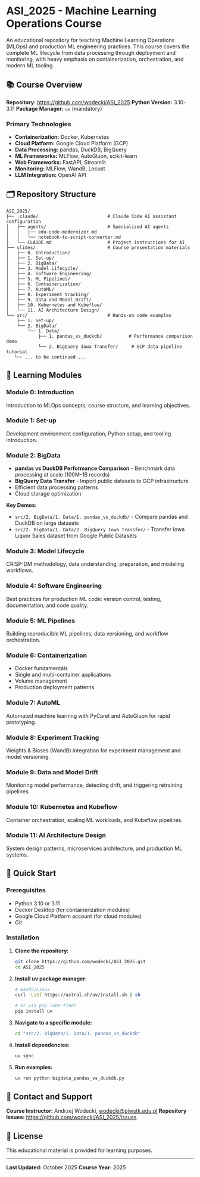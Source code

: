 # ASI_2025 - Machine Learning Operations Course

An educational repository for teaching Machine Learning Operations (MLOps) and production ML engineering practices. This course covers the complete ML lifecycle from data processing through deployment and monitoring, with heavy emphasis on containerization, orchestration, and modern ML tooling.

## 📚 Course Overview

**Repository:** https://github.com/wodecki/ASI_2025
**Python Version:** 3.10-3.11
**Package Manager:** `uv` (mandatory)

### Primary Technologies

- **Containerization:** Docker, Kubernetes
- **Cloud Platform:** Google Cloud Platform (GCP)
- **Data Processing:** pandas, DuckDB, BigQuery
- **ML Frameworks:** MLFlow, AutoGluon, scikit-learn
- **Web Frameworks:** FastAPI, Streamlit
- **Monitoring:** MLFlow, WandB, Locust
- **LLM Integration:** OpenAI API

## 🗂️ Repository Structure

```
ASI_2025/
├── .claude/                          # Claude Code AI assistant configuration
│   ├── agents/                       # Specialized AI agents
│   │   ├── edu-code-modernizer.md
│   │   └── notebook-to-script-converter.md
│   └── CLAUDE.md                     # Project instructions for AI
├── slides/                           # Course presentation materials
│   ├── 0. Introduction/
│   ├── 1. Set-up/
│   ├── 2. BigData/
│   ├── 3. Model Lifecycle/
│   ├── 4. Software Engineering/
│   ├── 5. ML Pipelines/
│   ├── 6. Containerization/
│   ├── 7. AutoML/
│   ├── 8. Experiment tracking/
│   ├── 9. Data and Model Drift/
│   ├── 10. Kubernetes and Kubeflow/
│   └── 11. AI Architecture Design/
└── src/                              # Hands-on code examples
    ├── 1. Set-up/
    └── 2. BigData/
        └── 1. Data/
            ├── 1. pandas_vs_duckdb/          # Performance comparison demo
            └── 2. BigQuery Iowa Transfer/     # GCP data pipeline tutorial
   └── ... to be continued ...
```

## 🎯 Learning Modules

### Module 0: Introduction
Introduction to MLOps concepts, course structure, and learning objectives.

### Module 1: Set-up
Development environment configuration, Python setup, and tooling introduction.

### Module 2: BigData
- **pandas vs DuckDB Performance Comparison** - Benchmark data processing at scale (100M-1B records)
- **BigQuery Data Transfer** - Import public datasets to GCP infrastructure
- Efficient data processing patterns
- Cloud storage optimization

**Key Demos:**
- `src/2. BigData/1. Data/1. pandas_vs_duckdb/` - Compare pandas and DuckDB on large datasets
- `src/2. BigData/1. Data/2. BigQuery Iowa Transfer/` - Transfer Iowa Liquor Sales dataset from Google Public Datasets

### Module 3: Model Lifecycle
CRISP-DM methodology, data understanding, preparation, and modeling workflows.

### Module 4: Software Engineering
Best practices for production ML code: version control, testing, documentation, and code quality.

### Module 5: ML Pipelines
Building reproducible ML pipelines, data versioning, and workflow orchestration.

### Module 6: Containerization
- Docker fundamentals
- Single and multi-container applications
- Volume management
- Production deployment patterns

### Module 7: AutoML
Automated machine learning with PyCaret and AutoGluon for rapid prototyping.

### Module 8: Experiment Tracking
Weights & Biases (WandB) integration for experiment management and model versioning.

### Module 9: Data and Model Drift
Monitoring model performance, detecting drift, and triggering retraining pipelines.

### Module 10: Kubernetes and Kubeflow
Container orchestration, scaling ML workloads, and Kubeflow pipelines.

### Module 11: AI Architecture Design
System design patterns, microservices architecture, and production ML systems.

## 🚀 Quick Start

### Prerequisites

- Python 3.10 or 3.11
- Docker Desktop (for containerization modules)
- Google Cloud Platform account (for cloud modules)
- Git

### Installation

1. **Clone the repository:**
   ```bash
   git clone https://github.com/wodecki/ASI_2025.git
   cd ASI_2025
   ```

2. **Install uv package manager:**
   ```bash
   # macOS/Linux
   curl -LsSf https://astral.sh/uv/install.sh | sh

   # Or via pip (one-time)
   pip install uv
   ```

3. **Navigate to a specific module:**
   ```bash
   cd "src/2. BigData/1. Data/1. pandas_vs_duckdb"
   ```

4. **Install dependencies:**
   ```bash
   uv sync
   ```

5. **Run examples:**
   ```bash
   uv run python bigdata_pandas_vs_duckdb.py
   ```

## 📧 Contact and Support

**Course Instructor:** Andrzej Wodecki, wodecki@pjwstk.edu.pl
**Repository Issues:** https://github.com/wodecki/ASI_2025/issues

## 📄 License

This educational material is provided for learning purposes. 

---

**Last Updated:** October 2025
**Course Year:** 2025
